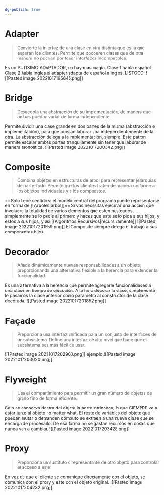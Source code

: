 ```yaml
---
dg-publish: true
---
```

# Adapter
>Convierte la interfaz de una clase en otra distinta que es la que esperan los clientes. Permite que cooperen clases que de otra manera no podrían por tener interfaces incompatibles.

Es un PUTISIMO ADAPTADOR, no hay mas magia. Clase 1 habla español Clase 2 habla ingles el adapter adapta de español a ingles, LISTOOO.
![[Pasted image 20221017195645.png]]

# Bridge
>Desacopla una abstracción de su implementación, de manera que ambas puedan variar de forma independiente.

Permite dividir una clase grande en dos partes de la misma (abstracción e implementación), para que puedan laburar una independientemente de la otra.
La abstracción delega a la implementación, siempre.
Este patron permite escalar ambas partes tranquilamente sin tener que laburar de manera monolitica.
![[Pasted image 20221017200342.png]]
# Composite
>Combina objetos en estructuras de árbol para representar jerarquías de parte-todo. Permite que los clientes traten de manera uniforme a los objetos individuales y a los compuestos.

==Solo tiene sentido si el modelo central del programa puede representarse en forma de [[Arboles|arbol]]== 
Si vos necesitas ejecutar una accion que involucre la totalidad de varios elementos que esten nesteados, simplemente se lo pedis al primero y haces que este se lo pida a sus hijos, y estos a sus hijos, y asi [[Algoritmos Recursivos|recursivamente]]
![[Pasted image 20221017201559.png]]
El Composite siempre delega el trabajo a sus componentes hijos.

# Decorador
>Añade dinámicamente nuevas responsabilidades a un objeto, proporcionando una alternativa flexible a la herencia para extender la funcionalidad.

Es una alternativa a la herencia que permite agregarle funcionalidades a una clase en tiempo de ejecución. A la hora decorar la clase, simplemente le pasamos la clase anterior como parametro al constructor de la clase decorada.
	![[Pasted image 20221017201852.png]]
# Façade
>Proporciona una interfaz unificada para un conjunto de interfaces de un subsistema. Define una interfaz de alto nivel que hace que el subsistema sea más fácil de usar.

![[Pasted image 20221017202900.png]]
ejemplo:![[Pasted image 20221017203020.png]]
# Flyweight
>Usa el compartimiento para permitir un gran número de objetos de grano fino de forma eficiente.

Solo se conserva dentro del objeto la parte intrínseca, la que SIEMPRE va a estar junto al objeto no matter what. El resto de variables del objeto que puedan mutar o demanden cómputo se extraen a una nueva clase que se encarga de procesarlo. De esa forma no se gastan recursos en cosas que nunca van a cambiar.
![[Pasted image 20221017203428.png]]

# Proxy 
>Proporciona un sustituto o representante de otro objeto para controlar el acceso a este

En vez de que el cliente se comunique directamente con el objeto, se comunica con el proxy y este con el objeto original. 
![[Pasted image 20221017204232.png]]
